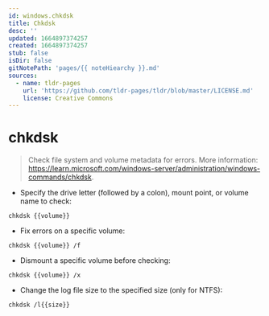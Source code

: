 ```yaml
---
id: windows.chkdsk
title: Chkdsk
desc: ''
updated: 1664897374257
created: 1664897374257
stub: false
isDir: false
gitNotePath: 'pages/{{ noteHiearchy }}.md'
sources:
  - name: tldr-pages
    url: 'https://github.com/tldr-pages/tldr/blob/master/LICENSE.md'
    license: Creative Commons
---
```

# chkdsk

> Check file system and volume metadata for errors.
> More information: <https://learn.microsoft.com/windows-server/administration/windows-commands/chkdsk>.

- Specify the drive letter (followed by a colon), mount point, or volume name to check:

`chkdsk {{volume}}`

- Fix errors on a specific volume:

`chkdsk {{volume}} /f`

- Dismount a specific volume before checking:

`chkdsk {{volume}} /x`

- Change the log file size to the specified size (only for NTFS):

`chkdsk /l{{size}}`

